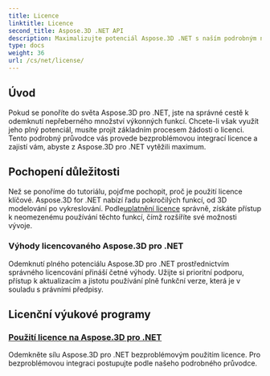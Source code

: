 ```yaml
---
title: Licence
linktitle: Licence
second_title: Aspose.3D .NET API
description: Maximalizujte potenciál Aspose.3D .NET s naším podrobným návodem na použití licencí. Zajistěte bezproblémový proces integrace a odemkněte jeho výkonné funkce.
type: docs
weight: 36
url: /cs/net/license/
---
```

## Úvod

Pokud se ponoříte do světa Aspose.3D pro .NET, jste na správné cestě k odemknutí nepřeberného množství výkonných funkcí. Chcete-li však využít jeho plný potenciál, musíte projít základním procesem žádosti o licenci. Tento podrobný průvodce vás provede bezproblémovou integrací licence a zajistí vám, abyste z Aspose.3D pro .NET vytěžili maximum.

## Pochopení důležitosti

 Než se ponoříme do tutoriálu, pojďme pochopit, proč je použití licence klíčové. Aspose.3D for .NET nabízí řadu pokročilých funkcí, od 3D modelování po vykreslování. Podle[uplatnění licence](./apply-license/) správně, získáte přístup k neomezenému používání těchto funkcí, čímž rozšíříte své možnosti vývoje.

### Výhody licencovaného Aspose.3D pro .NET

Odemknutí plného potenciálu Aspose.3D pro .NET prostřednictvím správného licencování přináší četné výhody. Užijte si prioritní podporu, přístup k aktualizacím a jistotu používání plně funkční verze, která je v souladu s právními předpisy.

## Licenční výukové programy
### [Použití licence na Aspose.3D pro .NET](./apply-license/)
Odemkněte sílu Aspose.3D pro .NET bezproblémovým použitím licence. Pro bezproblémovou integraci postupujte podle našeho podrobného průvodce.